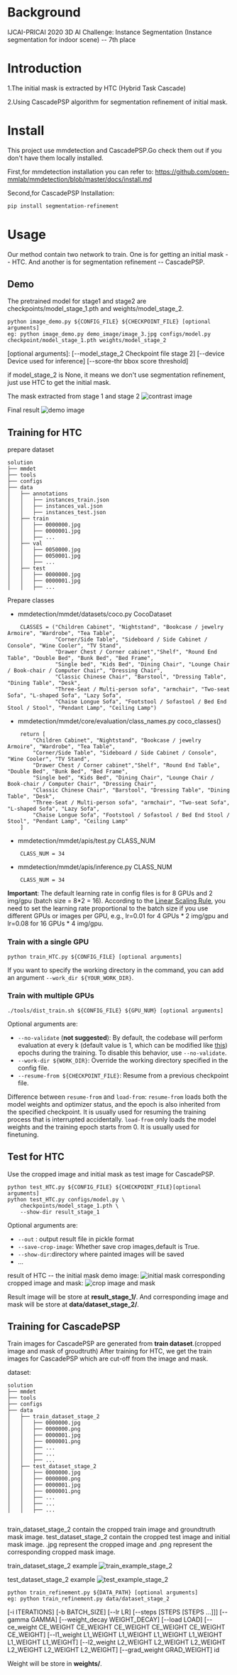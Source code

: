 # Background

IJCAI-PRICAI 2020 3D AI Challenge: Instance Segmentation (Instance segmentation for indoor scene) -- 7th place

# Introduction

1.The initial mask is extracted by HTC (Hybrid Task Cascade)

2.Using CascadePSP algorithm for segmentation refinement of initial mask.

# Install

This project use mmdetection and CascadePSP.Go check them out if you don't have them locally installed.

First,for mmdetection installation you can refer to: https://github.com/open-mmlab/mmdetection/blob/master/docs/install.md

Second,for CascadePSP Installation:

```bash
pip install segmentation-refinement
```

# Usage

Our method contain two network to train. One is for getting an initial mask -- HTC. And another is for segmentation refinement -- CascadePSP.


## Demo

The pretrained model for stage1 and stage2 are checkpoints/model_stage_1.pth and weights/model_stage_2.
```
python image_demo.py ${CONFIG_FILE} ${CHECKPOINT_FILE} [optional arguments]
eg: python image_demo.py demo_image/image_3.jpg configs/model.py checkpoint/model_stage_1.pth weights/model_stage_2

```
[optional arguments]:
                     [--model_stage_2 Checkpoint file stage 2] 
					 [--device Device used for inference] 
					 [--score-thr bbox score threshold]

if model_stage_2 is None, it means we don't use segmentation refinement, just use HTC to get the initial mask.

The mask extracted from stage 1 and stage 2
![contrast image](demo_image/demo2.jpg)

Final result
![demo image](demo_image/final_mask.jpg)
## Training for HTC

prepare dataset
```
solution
├── mmdet
├── tools
├── configs
├── data
│   ├── annotations
│   │   ├── instances_train.json
│   │   ├── instances_val.json
│   │   ├── instances_test.json
│   ├── train
│   │   ├── 0000000.jpg
│   │   ├── 0000001.jpg
│   │   ├── ...
│   ├── val
│   │   ├── 0050000.jpg
│   │   ├── 0050001.jpg
│   │   ├── ...
│   ├── test
│   │   ├── 0000000.jpg
│   │   ├── 0000001.jpg
│   │   ├── ...

```

Prepare classes
- mmdetection/mmdet/datasets/coco.py CocoDataset
```buildoutcfg
    CLASSES = ("Children Cabinet", "Nightstand", "Bookcase / jewelry Armoire", "Wardrobe", "Tea Table",
               "Corner/Side Table", "Sideboard / Side Cabinet / Console", "Wine Cooler", "TV Stand",
               "Drawer Chest / Corner cabinet","Shelf", "Round End Table", "Double Bed", "Bunk Bed", "Bed Frame",
               "Single bed", "Kids Bed", "Dining Chair", "Lounge Chair / Book-chair / Computer Chair", "Dressing Chair",
               "Classic Chinese Chair", "Barstool", "Dressing Table", "Dining Table", "Desk",
               "Three-Seat / Multi-person sofa", "armchair", "Two-seat Sofa", "L-shaped Sofa", "Lazy Sofa",
               "Chaise Longue Sofa", "Footstool / Sofastool / Bed End Stool / Stool", "Pendant Lamp", "Ceiling Lamp")
```

- mmdetection/mmdet/core/evaluation/class_names.py coco_classes()
```buildoutcfg
    return [
        "Children Cabinet", "Nightstand", "Bookcase / jewelry Armoire", "Wardrobe", "Tea Table",
        "Corner/Side Table", "Sideboard / Side Cabinet / Console", "Wine Cooler", "TV Stand",
        "Drawer Chest / Corner cabinet","Shelf", "Round End Table", "Double Bed", "Bunk Bed", "Bed Frame",
        "Single bed", "Kids Bed", "Dining Chair", "Lounge Chair / Book-chair / Computer Chair", "Dressing Chair",
        "Classic Chinese Chair", "Barstool", "Dressing Table", "Dining Table", "Desk",
        "Three-Seat / Multi-person sofa", "armchair", "Two-seat Sofa", "L-shaped Sofa", "Lazy Sofa",
        "Chaise Longue Sofa", "Footstool / Sofastool / Bed End Stool / Stool", "Pendant Lamp", "Ceiling Lamp"
    ]
```

- mmdetection/mmdet/apis/test.py CLASS_NUM
```buildoutcfg
    CLASS_NUM = 34
```

- mmdetection/mmdet/apis/inference.py CLASS_NUM
```buildoutcfg
    CLASS_NUM = 34
```
**Important**: The default learning rate in config files is for 8 GPUs and 2 img/gpu (batch size = 8*2 = 16).
According to the [Linear Scaling Rule](https://arxiv.org/abs/1706.02677), you need to set the learning rate proportional to the batch size if you use different GPUs or images per GPU, e.g., lr=0.01 for 4 GPUs * 2 img/gpu and lr=0.08 for 16 GPUs * 4 img/gpu.

### Train with a single GPU

```shell
python train_HTC.py ${CONFIG_FILE} [optional arguments]
```

If you want to specify the working directory in the command, you can add an argument `--work_dir ${YOUR_WORK_DIR}`.

### Train with multiple GPUs

```shell
./tools/dist_train.sh ${CONFIG_FILE} ${GPU_NUM} [optional arguments]
```

Optional arguments are:

- `--no-validate` (**not suggested**): By default, the codebase will perform evaluation at every k (default value is 1, which can be modified like [this](https://github.com/open-mmlab/mmdetection/blob/master/configs/mask_rcnn/mask_rcnn_r50_fpn_1x_coco.py#L174)) epochs during the training. To disable this behavior, use `--no-validate`.
- `--work-dir ${WORK_DIR}`: Override the working directory specified in the config file.
- `--resume-from ${CHECKPOINT_FILE}`: Resume from a previous checkpoint file.

Difference between `resume-from` and `load-from`:
`resume-from` loads both the model weights and optimizer status, and the epoch is also inherited from the specified checkpoint. It is usually used for resuming the training process that is interrupted accidentally.
`load-from` only loads the model weights and the training epoch starts from 0. It is usually used for finetuning.

## Test for HTC

Use the cropped image and initial mask as test image for CascadePSP.
```shell
python test_HTC.py ${CONFIG_FILE} ${CHECKPOINT_FILE}[optional arguments]
python test_HTC.py configs/model.py \
    checkpoints/model_stage_1.pth \
    --show-dir result_stage_1
```
Optional arguments are:

- `--out` : output result file in pickle format
- `--save-crop-image`: Whether save crop images,default is True.
- `--show-dir`:directory where painted images will be saved
- ...

result of HTC -- the initial mask demo image:
![initial mask](demo_image/initial_mask.jpg)
corresponding cropped image and mask:
![crop image and mask](demo_image/crop_test.jpg)


Result image will be store at **result_stage_1/**. And corresponding image and mask will be store at  **data/dataset_stage_2/**.

## Training for CascadePSP

Train images for CascadePSP are generated from **train dataset**.(cropped image and mask of groudtruth)
After training for HTC, we get the train images for CascadePSP which are cut-off from the image and mask. 

dataset:
```
solution
├── mmdet
├── tools
├── configs
├── data
│   ├── train_dataset_stage_2
│   │   ├── 0000000.jpg
│   │   ├── 0000000.png
│   │   ├── 0000001.jpg
│   │   ├── 0000001.png
│   │   ├── ...
│   │   ├── ...
│   │   ├── ...
│   ├── test_dataset_stage_2
│   │   ├── 0000000.jpg
│   │   ├── 0000000.png
│   │   ├── 0000001.jpg
│   │   ├── 0000001.png
│   │   ├── ...
│   │   ├── ...
│   │   ├── ...


```
train_dataset_stage_2 contain the cropped train image and groundtruth mask image.
test_dataset_stage_2 contain the cropped test image and initial mask image.
.jpg represent the cropped image and .png represent the corresponding cropped mask image.

train_dataset_stage_2 example
![train_example_stage_2](demo_image/train_example_stage_2.jpg)

test_dataset_stage_2 example
![test_example_stage_2](demo_image/test_example_stage_2.jpg)


```
python train_refinement.py ${DATA_PATH} [optional arguments]
eg: python train_refinement.py data/dataset_stage_2 
```
[-i ITERATIONS] [-b BATCH_SIZE] [--lr LR]
                           [--steps [STEPS [STEPS ...]]] [--gamma GAMMA]
                           [--weight_decay WEIGHT_DECAY] [--load LOAD]
                           [--ce_weight CE_WEIGHT CE_WEIGHT CE_WEIGHT CE_WEIGHT CE_WEIGHT CE_WEIGHT]
                           [--l1_weight L1_WEIGHT L1_WEIGHT L1_WEIGHT L1_WEIGHT L1_WEIGHT L1_WEIGHT]
                           [--l2_weight L2_WEIGHT L2_WEIGHT L2_WEIGHT L2_WEIGHT L2_WEIGHT L2_WEIGHT]
                           [--grad_weight GRAD_WEIGHT]
                           id
						   
Weight will be store in **weights/**.


